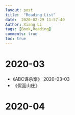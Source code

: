 ```yaml
---
layout: post
title:  "Reading List"
date:  2020-02-29 11:57:40
Author: Xiang Li
tags: [Book,Reading]
comments: true
toc: true
---
```

# 2020-03
- 《ABC谋杀案》 2020-03-03
- 《假面山庄》

# 2020-04
